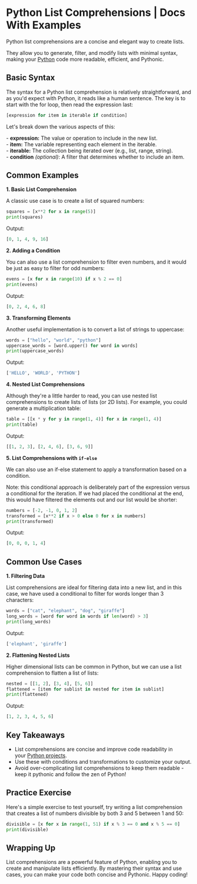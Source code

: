 # Python List Comprehensions | Docs With Examples

Python list comprehensions are a concise and elegant way to create lists.

They allow you to generate, filter, and modify lists with minimal syntax, making your [Python](https://hackr.io/blog/what-is-python) code more readable, efficient, and Pythonic.

## Basic Syntax

The syntax for a Python list comprehension is relatively straightforward, and as you'd expect with Python, it reads like a human sentence. The key is to start with the for loop, then read the expression last:

```python
[expression for item in iterable if condition]
```

Let's break down the various aspects of this:

- **expression:** The value or operation to include in the new list.  
- **item:** The variable representing each element in the iterable.  
- **iterable:** The collection being iterated over (e.g., list, range, string).  
- **condition** _(optional)_: A filter that determines whether to include an item.

## Common Examples

**1. Basic List Comprehension**

A classic use case is to create a list of squared numbers:

```python
squares = [x**2 for x in range(5)]
print(squares)
```

Output:

```python
[0, 1, 4, 9, 16]
```

**2. Adding a Condition**

You can also use a list comprehension to filter even numbers, and it would be just as easy to filter for odd numbers:

```python
evens = [x for x in range(10) if x % 2 == 0]
print(evens)
```

Output:

```python
[0, 2, 4, 6, 8]
```

**3. Transforming Elements**

Another useful implementation is to convert a list of strings to uppercase:

```python
words = ["hello", "world", "python"]
uppercase_words = [word.upper() for word in words]
print(uppercase_words)
```

Output:

```python
['HELLO', 'WORLD', 'PYTHON']
```

**4. Nested List Comprehensions**

Although they're a little harder to read, you can use nested list comprehensions to create lists of lists (or 2D lists). For example, you could generate a multiplication table:

```python
table = [[x * y for y in range(1, 4)] for x in range(1, 4)]
print(table)
```

Output:

```python
[[1, 2, 3], [2, 4, 6], [3, 6, 9]]
```

**5. List Comprehensions with `if-else`**

We can also use an if-else statement to apply a transformation based on a condition.

Note: this conditional approach is deliberately part of the expression versus a conditional for the iteration. If we had placed the conditional at the end, this would have filtered the elements out and our list would be shorter:

```python
numbers = [-2, -1, 0, 1, 2]
transformed = [x**2 if x > 0 else 0 for x in numbers]
print(transformed)
```

Output:

```python
[0, 0, 0, 1, 4]
```

## Common Use Cases

**1. Filtering Data**

List comprehensions are ideal for filtering data into a new list, and in this case, we have used a conditional to filter for words longer than 3 characters:

```python
words = ["cat", "elephant", "dog", "giraffe"]
long_words = [word for word in words if len(word) > 3]
print(long_words)
```

Output:

```python
['elephant', 'giraffe']
```

**2. Flattening Nested Lists**

Higher dimensional lists can be common in Python, but we can use a list comprehension to flatten a list of lists:

```python
nested = [[1, 2], [3, 4], [5, 6]]
flattened = [item for sublist in nested for item in sublist]
print(flattened)
```

Output:

```python
[1, 2, 3, 4, 5, 6]
```

## Key Takeaways

- List comprehensions are concise and improve code readability in your [Python projects](https://hackr.io/blog/python-projects).  
- Use these with conditions and transformations to customize your output.  
- Avoid over-complicating list comprehensions to keep them readable - keep it pythonic and follow the zen of Python!

## Practice Exercise

Here's a simple exercise to test yourself, try writing a list comprehension that creates a list of numbers divisible by both 3 and 5 between 1 and 50:

```python
divisible = [x for x in range(1, 51) if x % 3 == 0 and x % 5 == 0]
print(divisible)
```

## Wrapping Up

List comprehensions are a powerful feature of Python, enabling you to create and manipulate lists efficiently. By mastering their syntax and use cases, you can make your code both concise and Pythonic. Happy coding!